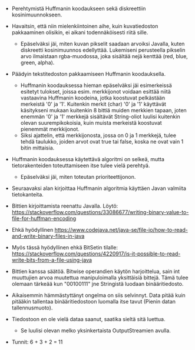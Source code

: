 * Perehtymistä Huffmanin koodaukseen sekä diskreettiin kosinimuunnokseen.
* Havaitsin, että niin mielenkiintoinen aihe, kuin kuvatiedoston pakkaaminen olisikin, ei aikani todennäköisesti riitä sille.
  * Epäselväksi jäi, miten kuvan pikselit saadaan arvoiksi Javalla, kuten diskreetti kosinimuunnos edellyttää. Lukemiseni perusteella pikselin arvo ilmaistaan 
  rgba-muodossa, joka sisältää nejä kenttää (red, blue, green, alpha).
* Päädyin tekstitedoston pakkaamiseen Huffmanin koodauksella.
  * Huffmanin koodauksessa hieman epäselväksi jäi esimerkeissä esitetyt tulokset, joissa esim. merkkijonot voidaan esittää niitä vastaavina
  Huffmanin koodeina, jotka koostuvat pelkästään merkeistä '0' ja '1'. Kuitenkin merkit (char) '0' ja '1' käyttävät käsitykseni mukaan 
  kuitenkin 8 bittiä muiden merkkien tapaan, joten enemmän '0' ja '1' merkkejä sisältävät String-oliot luulisi kuitenkin olevan suurempikokoisia,
  kuin muista merkeistä koostuvat pienemmät merkkijonot.
  * Siksi ajattelin, että merkkijonosta, jossa on 0 ja 1 merkkejä, tulee tehdä taulukko, joiden arvot ovat true tai false, koska ne ovat 
  vain 1 bitin mittaisia.
* Huffmanin koodauksessa käytettävä algoritmi on selkeä, mutta tietorakenteiden toteuttamiseen itse tulee vielä perehtyä. 
  * Epäselväksi jäi, miten toteutan prioriteettijonon.
  
* Seuraavaksi alan kirjoittaa Huffmanin algoritmia käyttäen Javan valmiita tietokanteita.

* Bittien kirjoittamista reenattu Javalla. Löytö: https://stackoverflow.com/questions/33086677/writing-binary-value-to-file-for-huffman-encoding

* Ehkä hyödyllinen https://www.codejava.net/java-se/file-io/how-to-read-and-write-binary-files-in-java

* Myös tässä hyödyllinen ehkä BitSetin tilalle: https://stackoverflow.com/questions/4220917/is-it-possible-to-read-write-bits-from-a-file-using-java

* Bittien kanssa säätöä. Bitwise operandien käytön harjoittelua, sain int muuttujien arvoa muutettua manipuloimalla yksittäisiä bittejä. Tämä tulee olemaan tärkeää kun "00100111" jne Stringistä luodaan binääritiedosto. 
* Aikaisemmin hämmästyttänyt ongelma on siis selvinnyt. Data pitää kuin pitääkin tallentaa binääritiedostoon luomalla itse tavut (Pienin datan tallennusmuoto).
* Tiedostoon en ole vielä dataa saanut, saatika sieltä sitä luettua.
  * Se luulisi olevan melko yksinkertaista OutputStreamien avulla.
* Tunnit: 6 + 3 + 2 = 11
